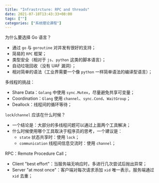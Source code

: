 ```yaml
---
title: "Infrastrcture: RPC and threads"
date: 2021-07-18T13:43:33+08:00
tags: [""]
categories: ["系统理论课程"]
---
```



为什么要选择 Go 语言？

- 通过 `go` 与 `goroutine` 对并发有很好的支持；
- 简易的 `RPC` 框架；
- 类型安全（相对于 `js`、`python` 这类的脚本语言）；
- 自动垃圾回收（没有 UAF 漏洞）；
- 相对简单的语法（工业界需要一个像 `python` 一样简单语法的编译型语言）；

多线程的挑战：

- Share Data：`Golang` 中使用 `sync.Mutex`，尽量避免共享可变量；
- Coordination：`Glang` 使用 `channel`、`sync.Cond`、`WaitGroup`；
- Deallock：线程间的循环等待；

`lock`/`channel` 应该在什么时候？

- 一个结论是：大部分的多线程问题可以通过上面两个工具解决；
- 什么时候使用哪个工具取决于程序员的思考，一个建议是：
  - `state` 状态共享时：使用 `lock`；
  - `communication` 线程间信息交流时：使用 `channel`；

RPC：Remote Procedure Call；

- Client "best effort"：当服务端无响应时，多进行几次尝试后抛出异常；
- Server "at most once"：客户端对每次请求添加 `xid` 唯一表示，服务端通过 `xid` 去重；


